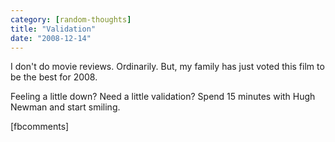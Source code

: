 ```yaml
---
category: [random-thoughts]
title: "Validation"
date: "2008-12-14"
---
```


I don't do movie reviews. Ordinarily. But, my family has just voted this film to be the best for 2008.

Feeling a little down? Need a little validation? Spend 15 minutes with Hugh Newman and start smiling.

\[fbcomments\]
